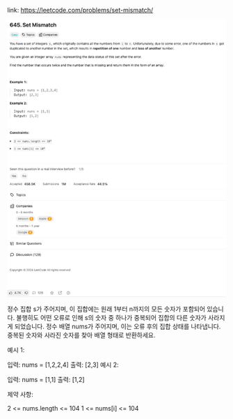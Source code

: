 link: https://leetcode.com/problems/set-mismatch/

![img.png](img.png)

정수 집합 s가 주어지며, 이 집합에는 원래 1부터 n까지의 모든 숫자가 포함되어 있습니다. 불행히도 어떤 오류로 인해 s의 숫자 중 하나가 중복되어 집합의 다른 숫자가 사라지게 되었습니다.
정수 배열 nums가 주어지며, 이는 오류 후의 집합 상태를 나타냅니다.
중복된 숫자와 사라진 숫자를 찾아 배열 형태로 반환하세요.

예시 1:

입력: nums = [1,2,2,4]
출력: [2,3]
예시 2:

입력: nums = [1,1]
출력: [1,2]

제약 사항:

2 <= nums.length <= 104
1 <= nums[i] <= 104

